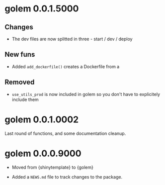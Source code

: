 # golem 0.0.1.5000

## Changes 

* The dev files are now splitted in three - start / dev / deploy

## New funs

* Added `add_dockerfile()` creates a Dockerfile from a

## Removed

* `use_utils_prod` is now included in golem so you don't have to explicitely include them

# golem 0.0.1.0002

Last round of functions, and some documentation cleanup.

# golem 0.0.0.9000

* Moved from {shinytemplate} to {golem}

* Added a `NEWS.md` file to track changes to the package.
